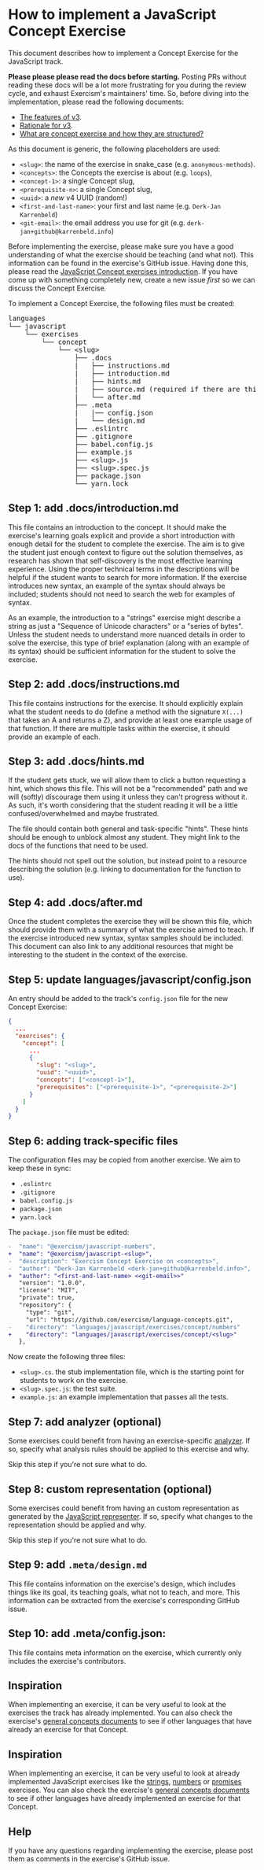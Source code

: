 # How to implement a JavaScript Concept Exercise

This document describes how to implement a Concept Exercise for the JavaScript track.

**Please please please read the docs before starting.** Posting PRs without reading these docs will be a lot more frustrating for you during the review cycle, and exhaust Exercism's maintainers' time. So, before diving into the implementation, please read the following documents:

- [The features of v3][docs-features-of-v3].
- [Rationale for v3][docs-rationale-for-v3].
- [What are concept exercise and how they are structured?][docs-concept-exercises]

As this document is generic, the following placeholders are used:

- `<slug>`: the name of the exercise in snake_case (e.g. `anonymous-methods`).
- `<concepts>`: the Concepts the exercise is about (e.g. `loops`),
- `<concept-1>`: a single Concept slug,
- `<prerequisite-n>`: a single Concept slug,
- `<uuid>`: a _new_ v4 UUID (random!)
- `<first-and-last-name>`: your first and last name (e.g. `Derk-Jan Karrenbeld`)
- `<git-email>`: the email address you use for git (e.g. `derk-jan+github@karrenbeld.info`)

Before implementing the exercise, please make sure you have a good understanding of what the exercise should be teaching (and what not). This information can be found in the exercise's GitHub issue. Having done this, please read the [JavaScript Concept exercises introduction][concept-exercises]. If you have come up with something completely new, create a new issue _first_ so we can discuss the Concept Exercise.

To implement a Concept Exercise, the following files must be created:

<pre>
languages
└── javascript
    └── exercises
        └── concept
            └── &lt;slug&gt;
                ├── .docs
                |   ├── instructions.md
                |   ├── introduction.md
                |   ├── hints.md
                |   ├── source.md (required if there are third-party sources)
                |   └── after.md
                ├── .meta
                |   |── config.json
                |   └── design.md
                ├── .eslintrc
                ├── .gitignore
                ├── babel.config.js
                ├── example.js
                ├── &lt;slug&gt;.js
                ├── &lt;slug&gt;.spec.js
                ├── package.json
                └── yarn.lock
</pre>

## Step 1: add .docs/introduction.md

This file contains an introduction to the concept. It should make the exercise's learning goals explicit and provide a short introduction with enough detail for the student to complete the exercise. The aim is to give the student just enough context to figure out the solution themselves, as research has shown that self-discovery is the most effective learning experience. Using the proper technical terms in the descriptions will be helpful if the student wants to search for more information. If the exercise introduces new syntax, an example of the syntax should always be included; students should not need to search the web for examples of syntax.

As an example, the introduction to a "strings" exercise might describe a string as just a "Sequence of Unicode characters" or a "series of bytes". Unless the student needs to understand more nuanced details in order to solve the exercise, this type of brief explanation (along with an example of its syntax) should be sufficient information for the student to solve the exercise.

## Step 2: add .docs/instructions.md

This file contains instructions for the exercise. It should explicitly explain what the student needs to do (define a method with the signature `X(...)` that takes an A and returns a Z), and provide at least one example usage of that function. If there are multiple tasks within the exercise, it should provide an example of each.

## Step 3: add .docs/hints.md

If the student gets stuck, we will allow them to click a button requesting a hint, which shows this file. This will not be a "recommended" path and we will (softly) discourage them using it unless they can't progress without it. As such, it's worth considering that the student reading it will be a little confused/overwhelmed and maybe frustrated.

The file should contain both general and task-specific "hints". These hints should be enough to unblock almost any student. They might link to the docs of the functions that need to be used.

The hints should not spell out the solution, but instead point to a resource describing the solution (e.g. linking to documentation for the function to use).

## Step 4: add .docs/after.md

Once the student completes the exercise they will be shown this file, which should provide them with a summary of what the exercise aimed to teach. If the exercise introduced new syntax, syntax samples should be included. This document can also link to any additional resources that might be interesting to the student in the context of the exercise.

## Step 5: update languages/javascript/config.json

An entry should be added to the track's `config.json` file for the new Concept Exercise:

```json
{
  ...
  "exercises": {
    "concept": [
      ...
      {
        "slug": "<slug>",
        "uuid": "<uuid>",
        "concepts": ["<concept-1>"],
        "prerequisites": ["<prerequisite-1>", "<prerequisite-2>"]
      }
    ]
  }
}
```

## Step 6: adding track-specific files

The configuration files may be copied from another exercise. We aim to keep these in sync:

- `.eslintrc`
- `.gitignore`
- `babel.config.js`
- `package.json`
- `yarn.lock`

The `package.json` file must be edited:

```diff
-  "name": "@exercism/javascript-numbers",
+  "name": "@exercism/javascript-<slug>",
-  "description": "Exercism Concept Exercise on <concepts>",
-  "author": "Derk-Jan Karrenbeld <derk-jan+github@karrenbeld.info>",
+  "author": "<first-and-last-name> <<git-email>>"
   "version": "1.0.0",
   "license": "MIT",
   "private": true,
   "repository": {
     "type": "git",
     "url": "https://github.com/exercism/language-concepts.git",
-    "directory": "languages/javascript/exercises/concept/numbers"
+    "directory": "languages/javascript/exercises/concept/<slug>"
   },
```

Now create the following three files:

- `<slug>.cs`. the stub implementation file, which is the starting point for students to work on the exercise.
- `<slug>.spec.js`: the test suite.
- `example.js`: an example implementation that passes all the tests.

## Step 7: add analyzer (optional)

Some exercises could benefit from having an exercise-specific [analyzer][analyzer]. If so, specify what analysis rules should be applied to this exercise and why.

Skip this step if you're not sure what to do.

## Step 8: custom representation (optional)

Some exercises could benefit from having an custom representation as generated by the [JavaScript representer][representer]. If so, specify what changes to the representation should be applied and why.

Skip this step if you're not sure what to do.

## Step 9: add `.meta/design.md`

This file contains information on the exercise's design, which includes things like its goal, its teaching goals, what not to teach, and more. This information can be extracted from the exercise's corresponding GitHub issue.

## Step 10: add .meta/config.json:

This file contains meta information on the exercise, which currently only includes the exercise's contributors.

## Inspiration

When implementing an exercise, it can be very useful to look at the exercises the track has already implemented. You can also check the exercise's [general concepts documents][reference] to see if other languages that have already an exercise for that Concept.

## Inspiration

When implementing an exercise, it can be very useful to look at already implemented JavaScript exercises like the [strings][concept-exercise-strings], [numbers][concept-exercise-numbers] or [promises][concept-exercise-promises] exercises. You can also check the exercise's [general concepts documents][reference] to see if other languages have already implemented an exercise for that Concept.

## Help

If you have any questions regarding implementing the exercise, please post them as comments in the exercise's GitHub issue.

[analyzer]: https://github.com/exercism/javascript-analyzer
[representer]: https://github.com/exercism/javascript-representer
[concept-exercises]: ../exercises/concept/README.md
[how-to-implement-a-concept-exercise]: ../../../docs/maintainers/generic-how-to-implement-a-concept-exercise.md
[docs-concept-exercises]: ../../../docs/concept-exercises.md
[docs-rationale-for-v3]: ../../../docs/rationale-for-v3.md
[docs-features-of-v3]: ../../../docs/features-of-v3.md
[concept-exercise-strings]: ../exercises/concept/strings
[concept-exercise-numbers]: ../exercises/concept/numbers
[concept-exercise-promises]: ../exercises/concept/promises
[reference]: ../../../reference/README.md
